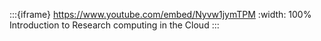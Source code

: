 :::{iframe} https://www.youtube.com/embed/Nyvw1jymTPM
:width: 100%
Introduction to Research computing in the Cloud
:::
